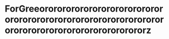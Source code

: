 # ForGreeororororororororororororororororororororororororororororororororororororororororororororororororz